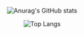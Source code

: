 <div align="center">
  
  ![Anurag's GitHub stats](https://github-readme-stats.vercel.app/api?username=qowldud&show_icons=true&theme=monokai)

  ![Top Langs](https://github-readme-stats.vercel.app/api/top-langs/?username=qowldud&layout=compact)
</div>

